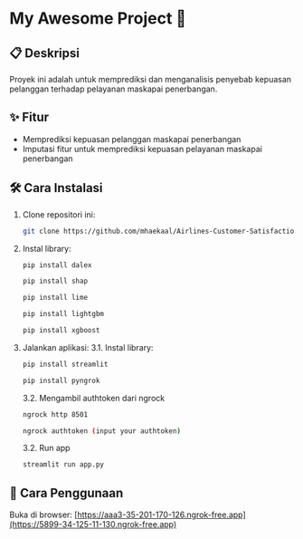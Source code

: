 # My Awesome Project 🚀  

## 📋 Deskripsi  
Proyek ini adalah untuk memprediksi dan menganalisis penyebab kepuasan pelanggan terhadap pelayanan maskapai penerbangan.  

## ✨ Fitur  
- Memprediksi kepuasan pelanggan maskapai penerbangan 
- Imputasi fitur untuk memprediksi kepuasan pelayanan maskapai penerbangan  

## 🛠️ Cara Instalasi  
1. Clone repositori ini:  
   ```bash  
   git clone https://github.com/mhaekaal/Airlines-Customer-Satisfaction-Analysis.git
   ```
2. Instal library:
   ```bash  
   pip install dalex
   ```
   ```bash  
   pip install shap
   ```
   ```bash  
   pip install lime
   ```
   ```bash  
   pip install lightgbm
   ```
   ```bash  
   pip install xgboost
   ```
3. Jalankan aplikasi:
   3.1. Instal library:
   ```bash  
   pip install streamlit
   ```
   ```bash  
   pip install pyngrok
   ```
   3.2. Mengambil authtoken dari ngrock
   ```bash  
   ngrock http 8501
   ```
   ```bash  
   ngrock authtoken (input your authtoken)
   ```
   3.2. Run app
   ```bash  
   streamlit run app.py
   ```
## 📖 Cara Penggunaan

Buka di browser: [https://aaa3-35-201-170-126.ngrok-free.app](https://5899-34-125-11-130.ngrok-free.app)
